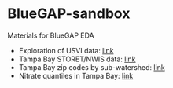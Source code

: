# BlueGAP-sandbox

Materials for BlueGAP EDA

* Exploration of USVI data: [link](https://tbep-tech.github.io/BlueGAP-sandbox/usvidata)
* Tampa Bay STORET/NWIS data: [link](https://tbep-tech.github.io/BlueGAP-sandbox/tbsum)
* Tampa Bay zip codes by sub-watershed: [link](https://tbep-tech.github.io/BlueGAP-sandbox/subshed)
* Nitrate quantiles in Tampa Bay: [link](https://tbep-tech.github.io/BlueGAP-sandbox/quantiles)